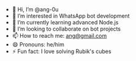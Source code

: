 - 👋 Hi, I’m @ang-0u
- 👀 I’m interested in WhatsApp bot development
- 🌱 I’m currently learning advanced Node.js
- 💞️ I’m looking to collaborate on bot projects
- 📫 How to reach me: ang@gmail.com
- 😄 Pronouns: he/him
- ⚡ Fun fact: I love solving Rubik's cubes
